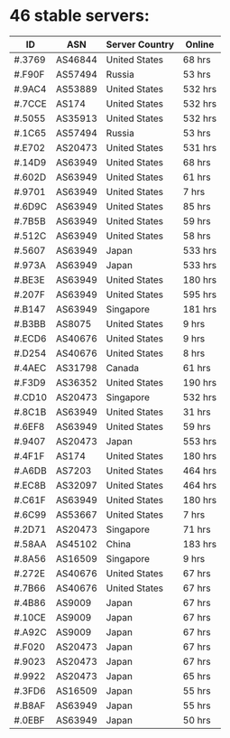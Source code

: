 # 46 stable servers:

| ID | ASN | Server Country | Online |
| ------ | ------ | ------ | ------ |
| #.3769 | AS46844 | United States | 68 hrs |
| #.F90F | AS57494 | Russia | 53 hrs |
| #.9AC4 | AS53889 | United States | 532 hrs |
| #.7CCE | AS174 | United States | 532 hrs |
| #.5055 | AS35913 | United States | 532 hrs |
| #.1C65 | AS57494 | Russia | 53 hrs |
| #.E702 | AS20473 | United States | 531 hrs |
| #.14D9 | AS63949 | United States | 68 hrs |
| #.602D | AS63949 | United States | 61 hrs |
| #.9701 | AS63949 | United States | 7 hrs |
| #.6D9C | AS63949 | United States | 85 hrs |
| #.7B5B | AS63949 | United States | 59 hrs |
| #.512C | AS63949 | United States | 58 hrs |
| #.5607 | AS63949 | Japan | 533 hrs |
| #.973A | AS63949 | Japan | 533 hrs |
| #.BE3E | AS63949 | United States | 180 hrs |
| #.207F | AS63949 | United States | 595 hrs |
| #.B147 | AS63949 | Singapore | 181 hrs |
| #.B3BB | AS8075 | United States | 9 hrs |
| #.ECD6 | AS40676 | United States | 9 hrs |
| #.D254 | AS40676 | United States | 8 hrs |
| #.4AEC | AS31798 | Canada | 61 hrs |
| #.F3D9 | AS36352 | United States | 190 hrs |
| #.CD10 | AS20473 | Singapore | 532 hrs |
| #.8C1B | AS63949 | United States | 31 hrs |
| #.6EF8 | AS63949 | United States | 59 hrs |
| #.9407 | AS20473 | Japan | 553 hrs |
| #.4F1F | AS174 | United States | 180 hrs |
| #.A6DB | AS7203 | United States | 464 hrs |
| #.EC8B | AS32097 | United States | 464 hrs |
| #.C61F | AS63949 | United States | 180 hrs |
| #.6C99 | AS53667 | United States | 7 hrs |
| #.2D71 | AS20473 | Singapore | 71 hrs |
| #.58AA | AS45102 | China | 183 hrs |
| #.8A56 | AS16509 | Singapore | 9 hrs |
| #.272E | AS40676 | United States | 67 hrs |
| #.7B66 | AS40676 | United States | 67 hrs |
| #.4B86 | AS9009 | Japan | 67 hrs |
| #.10CE | AS9009 | Japan | 67 hrs |
| #.A92C | AS9009 | Japan | 67 hrs |
| #.F020 | AS20473 | Japan | 67 hrs |
| #.9023 | AS20473 | Japan | 67 hrs |
| #.9922 | AS20473 | Japan | 65 hrs |
| #.3FD6 | AS16509 | Japan | 55 hrs |
| #.B8AF | AS63949 | Japan | 55 hrs |
| #.0EBF | AS63949 | Japan | 50 hrs |

